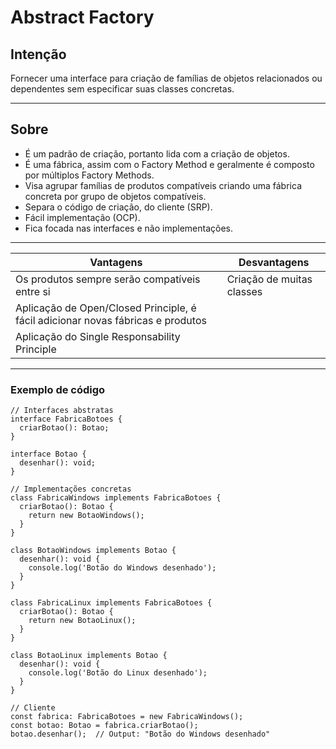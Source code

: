 # Abstract Factory

## Intenção

Fornecer uma interface para criação de famílias de objetos relacionados ou dependentes sem especificar suas classes concretas.

---

## Sobre

- É um padrão de criação, portanto lida com a criação de objetos.
- É uma fábrica, assim com o Factory Method e geralmente é composto por múltiplos Factory Methods.
- Visa agrupar famílias de produtos compatíveis criando uma fábrica concreta por grupo de objetos compatíveis.
- Separa o código de criação, do cliente (SRP).
- Fácil implementação (OCP).
- Fica focada nas interfaces e não implementações.

---

| Vantagens | Desvantagens |
| --- | --- |
| Os produtos sempre serão compatíveis entre si | Criação de muitas classes |
| Aplicação de Open/Closed Principle, é fácil adicionar novas fábricas e produtos |  |
| Aplicação do Single Responsability Principle |  |

---

### Exemplo de código

```tsx
// Interfaces abstratas
interface FabricaBotoes {
  criarBotao(): Botao;
}

interface Botao {
  desenhar(): void;
}

// Implementações concretas
class FabricaWindows implements FabricaBotoes {
  criarBotao(): Botao {
    return new BotaoWindows();
  }
}

class BotaoWindows implements Botao {
  desenhar(): void {
    console.log('Botão do Windows desenhado');
  }
}

class FabricaLinux implements FabricaBotoes {
  criarBotao(): Botao {
    return new BotaoLinux();
  }
}

class BotaoLinux implements Botao {
  desenhar(): void {
    console.log('Botão do Linux desenhado');
  }
}

// Cliente
const fabrica: FabricaBotoes = new FabricaWindows();
const botao: Botao = fabrica.criarBotao();
botao.desenhar();  // Output: "Botão do Windows desenhado"
```